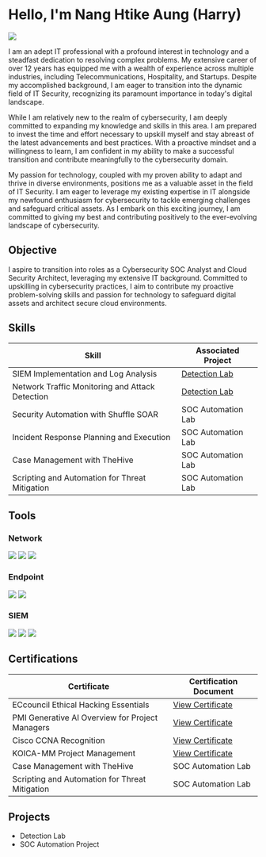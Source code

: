 # Hello, I'm Nang Htike Aung (Harry)
<a href="https://linkedin.com/in/nanghtikeaung"><img src="https://img.shields.io/badge/-LinkedIn-0072b1?&style=for-the-badge&logo=linkedin&logoColor=white" /></a>

I am an adept IT professional with a profound interest in technology and a steadfast dedication to resolving complex problems. My extensive career of over 12 years has equipped me with a wealth of experience across multiple industries, including Telecommunications, Hospitality, and Startups. Despite my accomplished background, I am eager to transition into the dynamic field of IT Security, recognizing its paramount importance in today's digital landscape.

While I am relatively new to the realm of cybersecurity, I am deeply committed to expanding my knowledge and skills in this area. I am prepared to invest the time and effort necessary to upskill myself and stay abreast of the latest advancements and best practices. With a proactive mindset and a willingness to learn, I am confident in my ability to make a successful transition and contribute meaningfully to the cybersecurity domain.

My passion for technology, coupled with my proven ability to adapt and thrive in diverse environments, positions me as a valuable asset in the field of IT Security. I am eager to leverage my existing expertise in IT alongside my newfound enthusiasm for cybersecurity to tackle emerging challenges and safeguard critical assets. As I embark on this exciting journey, I am committed to giving my best and contributing positively to the ever-evolving landscape of cybersecurity.

## Objective

I aspire to transition into roles as a Cybersecurity SOC Analyst and Cloud Security Architect, leveraging my extensive IT background. Committed to upskilling in cybersecurity practices, I aim to contribute my proactive problem-solving skills and passion for technology to safeguard digital assets and architect secure cloud environments.

## Skills

| Skill                                         | Associated Project         |
|-----------------------------------------------|----------------------------|
| SIEM Implementation and Log Analysis          | <a href="https://google.com">Detection Lab</a>|
| Network Traffic Monitoring and Attack Detection | <a href="https://google.com">Detection Lab</a>|
| Security Automation with Shuffle SOAR         | SOC Automation Lab|
| Incident Response Planning and Execution      | SOC Automation Lab|
| Case Management with TheHive                  | SOC Automation Lab|
| Scripting and Automation for Threat Mitigation | SOC Automation Lab|

## Tools

### Network
<div>
    <img src="https://img.shields.io/badge/-Wireshark-1679A7?&style=for-the-badge&logo=Wireshark&logoColor=white" />
    <img src="https://img.shields.io/badge/-Suricata-EF3B2D?&style=for-the-badge&logo=Suricata&logoColor=white" />
    <img src="https://img.shields.io/badge/-Zeek-777BB4?&style=for-the-badge&logo=Zeek&logoColor=white" />
</div>

### Endpoint
<div>
    <img src="https://img.shields.io/badge/-Microsoft_Defender_for_Endpoint-00A4EF?&style=for-the-badge&logo=Microsoft&logoColor=white" />
    <img src="https://img.shields.io/badge/-Velociraptor-4B275F?&style=for-the-badge&logo=Velociraptor&logoColor=white" />
</div>

### SIEM
<div>
    <img src="https://img.shields.io/badge/-Microsoft_Sentinel-0078D4?&style=for-the-badge&logo=Microsoft&logoColor=white" />
    <img src="https://img.shields.io/badge/-Splunk-000000?&style=for-the-badge&logo=Splunk&logoColor=white" />
    <img src="https://img.shields.io/badge/-Elastic-005571?&style=for-the-badge&logo=Elastic&logoColor=white" />
</div>

## Certifications

| Certificate                                         | Certification Document         |
|-----------------------------------------------|----------------------------|
| ECcouncil Ethical Hacking Essentials       | <a href="Certificates/759ca463-526c-4277-8f57-6e46978aafbf.png">View Certificate</a>|
| PMI Generative AI Overview for Project Managers | <a href="https://www.credly.com/badges/b5271713-9955-46ff-a851-bcf6c2604fa3/public_url">View Certificate</a>|
| Cisco CCNA Recognition        | <a href="Certificates/CCNA-Recognition.jpg">View Certificate</a>|
| KOICA-MM Project Management     | <a href="Certificates/KOICA PM.jpg">View Certificate</a> |
| Case Management with TheHive                  | SOC Automation Lab|
| Scripting and Automation for Threat Mitigation | SOC Automation Lab|

## Projects
- Detection Lab
- SOC Automation Project

